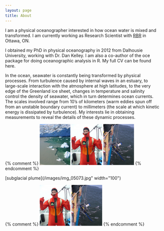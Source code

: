 ```yaml
---
layout: page
title: About
---
```


I am a physical oceanographer interested in how ocean water is mixed and transformed. I am currently working as Research Scientist with [RBR](www.rbr-global.com) in Ottawa, ON. 

I obtained my PhD in physical oceanography in 2012 from Dalhousie University, working with Dr. Dan Kelley. I am also a co-author of the oce package for doing oceanographic analysis in R. My full CV can be found here.

In the ocean, seawater is constantly being transformed by physical processes. From turbulence caused by internal waves in an estuary, to large-scale interaction with the atmosphere at high latitudes, to the very edge of the Greenland ice sheet, changes in temperature and salinity control the density of seawater, which in turn determines ocean currents. The scales involved range from 10’s of kilometers (warm eddies spun off from an unstable boundary current) to millimeters (the scale at which kinetic energy is dissipated by turbulence). My interests lie in obtaining measurements to reveal the details of these dynamic processes.

{% comment %}
<img alt="subglacial plume" src="{{ site.baseurl }}/../images/img_05073.jpg" width="100">
<img alt="SLEIWEX survival" src="{{ site.baseurl }}/../images/sleiwex_survival.jpg" width="100">
<img alt="SLEIWEX mooring" src="{{ site.baseurl }}/../images/sleiwex_mooring.jpg" width="100">
{% endcomment %}

[subglacial plume](/images/img_05073.jpg" width="100")

{% comment %}
<img alt="SLEIWEX survival" src="{{ site.baseurl }}/../images/sleiwex_survival.jpg" width="100">
<img alt="SLEIWEX mooring" src="{{ site.baseurl }}/../images/sleiwex_mooring.jpg" width="100">
{% endcomment %}
